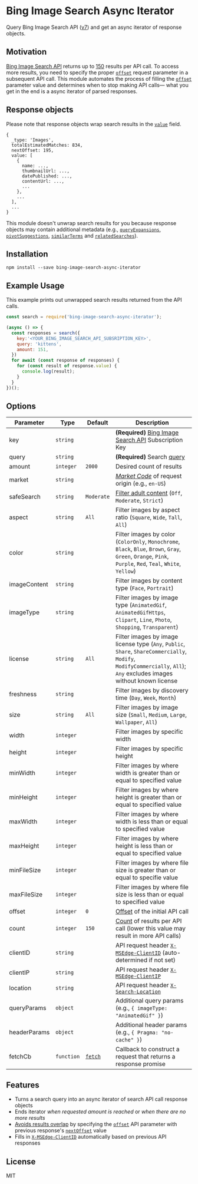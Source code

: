 # Bing Image Search Async Iterator
Query Bing Image Search API ([v7](https://docs.microsoft.com/en-us/rest/api/cognitiveservices/bing-images-api-v7-reference)) and get an async iterator of response objects.

## Motivation
[Bing Image Search API](https://azure.microsoft.com/en-us/services/cognitive-services/bing-image-search-api/) returns up to [150](https://docs.microsoft.com/en-us/rest/api/cognitiveservices/bing-images-api-v7-reference#count) results per API call. To access more results, you need to specify the proper [`offset`](https://docs.microsoft.com/en-us/rest/api/cognitiveservices/bing-images-api-v7-reference#offset) request parameter in a subsequent API call. This module automates the process of filling the [`offset`](https://docs.microsoft.com/en-us/rest/api/cognitiveservices/bing-images-api-v7-reference#offset) parameter value and determines when to stop making API calls— what you get in the end is a async iterator of parsed responses.

## Response objects
Please note that response objects wrap search results in the [`value`](https://docs.microsoft.com/en-us/rest/api/cognitiveservices/bing-images-api-v7-reference#images-value) field.

```JS
{
  _type: 'Images',
  totalEstimatedMatches: 834,
  nextOffset: 195,
  value: [
    {
      name: ...,
      thumbnailUrl: ...,
      datePublished: ...,
      contentUrl: ...,
      ...
    },
    ...
  ],
  ...
}
```

This module doesn't unwrap search results for you because response objects may contain additional metadata (e.g., [`queryExpansions`](https://docs.microsoft.com/en-us/rest/api/cognitiveservices/bing-images-api-v7-reference#queryexpansions), [`pivotSuggestions`](https://docs.microsoft.com/en-us/rest/api/cognitiveservices/bing-images-api-v7-reference#pivotsuggestions), [`similarTerms`](https://docs.microsoft.com/en-us/rest/api/cognitiveservices/bing-images-api-v7-reference#similarterms) and [`relatedSearches`](https://docs.microsoft.com/en-us/rest/api/cognitiveservices/bing-images-api-v7-reference#caption-relatedsearches)).

## Installation
```
npm install --save bing-image-search-async-iterator
```

## Example Usage

This example prints out unwrapped search results returned from the API calls.

```js
const search = require('bing-image-search-async-iterator');

(async () => {
  const responses = search({
    key:'<YOUR_BING_IMAGE_SEARCH_API_SUBSRIPTION_KEY>',
    query: 'kittens',
    amount: 151,
  })
  for await (const response of responses) {
    for (const result of response.value) {
      console.log(result);
    }
  }
})();
```

## Options
| Parameter    | Type       | Default        | Description                                                        |
| ------------ | ---------- | -------------- | ------------------------------------------------------------------ |
| key          | `string`   |                | **(Required)** [Bing Image Search API](https://azure.microsoft.com/en-us/services/cognitive-services/bing-image-search-api/) Subscription Key |
| query        | `string`   |                | **(Required)** Search [query](https://msdn.microsoft.com/library/ff795620.aspx) |
| amount       | `integer`  | `2000`         | Desired count of results |
| market       | `string`   |                | [*Market Code*](https://docs.microsoft.com/en-us/rest/api/cognitiveservices/bing-images-api-v7-reference#market-codes) of request origin (e.g., `en-US`) |
| safeSearch   | `string`   | `Moderate`     | [Filter adult content](https://docs.microsoft.com/en-us/rest/api/cognitiveservices/bing-images-api-v7-reference#safesearch) (`Off`, `Moderate`, ``Strict``) |
| aspect       | `string`   | `All`          | Filter images by aspect ratio (`Square`, `Wide`, `Tall`, `All`) |
| color        | `string`   |                | Filter images by color (`ColorOnly`, `Monochrome`, `Black`, `Blue`, `Brown`, `Gray`, `Green`, `Orange`, `Pink`, `Purple`, `Red`, `Teal`, `White`, `Yellow`) |
| imageContent | `string`   |                | Filter images by content type (`Face`, `Portrait`) |
| imageType    | `string`   |                | Filter images by image type (`AnimatedGif`, `AnimatedGifHttps`, `Clipart`, `Line`, `Photo`, `Shopping`, `Transparent`) |
| license      | `string`   | `All`          | Filter images by image license type (`Any`, `Public`, `Share`, `ShareCommercially`, `Modify`, `ModifyCommercially`, `All`); `Any` excludes images without known license |
| freshness    | `string`   |                | Filter images by discovery time (`Day`, `Week`, `Month`) |
| size         | `string`   | `All`          | Filter images by image size (`Small`, `Medium`, `Large`, `Wallpaper`, `All`) |
| width        | `integer`  |                | Filter images by specific width |
| height       | `integer`  |                | Filter images by specific height |
| minWidth     | `integer`  |                | Filter images by where width is greater than or equal to specified value |
| minHeight    | `integer`  |                | Filter images by where height is greater than or equal to specified value |
| maxWidth     | `integer`  |                | Filter images by where width is less than or equal to specified value |
| maxHeight    | `integer`  |                | Filter images by where height is less than or equal to specified value |
| minFileSize  | `integer`  |                | Filter images by where file size is greater than or equal to specifie value |
| maxFileSize  | `integer`  |                | Filter images by where file size is less than or equal to specified value |
| offset       | `integer`  | `0`            | [Offset](https://docs.microsoft.com/en-us/rest/api/cognitiveservices/bing-images-api-v7-reference#offset) of the initial API call |
| count        | `integer`  | `150`          | [Count](https://docs.microsoft.com/en-us/rest/api/cognitiveservices/bing-images-api-v7-reference#count) of results per API call (lower this value may result in more API calls) |
| clientID     | `string`   |                | API request header [`X-MSEdge-ClientID`](https://docs.microsoft.com/en-us/rest/api/cognitiveservices/bing-images-api-v7-reference#clientid) (auto-determined if not set) |
| clientIP     | `string`   |                | API request header [`X-MSEdge-ClientIP`](https://docs.microsoft.com/en-us/rest/api/cognitiveservices/bing-images-api-v7-reference#clientip) |
| location     | `string`   |                | API request header [`X-Search-Location`](https://docs.microsoft.com/en-us/rest/api/cognitiveservices/bing-images-api-v7-reference#location) |
| queryParams  | `object`   |                | Additional query params (e.g., `{ imageType: "AnimatedGif" }`) |
| headerParams | `object`   |                | Additional header params (e.g., `{ Pragma: "no-cache" }`) |
| fetchCb      | `function` | [`fetch`](https://github.com/bitinn/node-fetch) | Callback to construct a request that returns a response promise |

## Features

- Turns a search query into an async iterator of search API call response objects
- Ends iterator _when requested amount is reached_ or _when there are no more results_
- [Avoids results overlap](https://docs.microsoft.com/en-us/rest/api/cognitiveservices/bing-images-api-v7-reference#offset) by specifying the [`offset`](https://docs.microsoft.com/en-us/rest/api/cognitiveservices/bing-images-api-v7-reference#offset) API parameter with previous response's [`nextOffset`](https://docs.microsoft.com/en-us/rest/api/cognitiveservices/bing-images-api-v7-reference#nextoffset) value
- Fills in [`X-MSEdge-ClientID`](https://docs.microsoft.com/en-us/rest/api/cognitiveservices/bing-images-api-v7-reference#clientid) automatically based on previous API responses

## License
MIT
